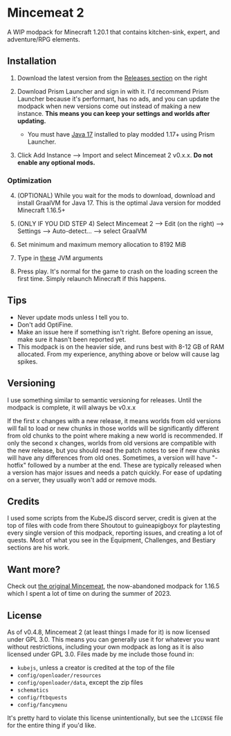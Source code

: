 # Mincemeat 2

A WIP modpack for Minecraft 1.20.1 that contains kitchen-sink, expert, and adventure/RPG elements.

## Installation

1. Download the latest version from the [Releases section](https://github.com/uthw/Mincemeat-2/releases/latest) on the right
2. Download Prism Launcher and sign in with it. I'd recommend Prism Launcher because it's performant, has no ads, and you can update the modpack when new versions come out instead of making a new instance. **This means you can keep your settings and worlds after updating.**

    - You must have [Java 17](https://www.oracle.com/java/technologies/downloads/#jdk17-windows) installed to play modded 1.17+ using Prism Launcher.

3. Click Add Instance --> Import and select Mincemeat 2 v0.x.x. **Do not enable any optional mods.**

### Optimization

4. (OPTIONAL) While you wait for the mods to download, download and install GraalVM for Java 17. This is the optimal Java version for modded Minecraft 1.16.5+
5. (ONLY IF YOU DID STEP 4) Select Mincemeat 2 --> Edit (on the right) --> Settings --> Auto-detect... --> select GraalVM
6. Set minimum and maximum memory allocation to 8192 MiB
7. Type in [these](https://gist.github.com/uthw/3648819b8acf988ed21260f62f83e05f) JVM arguments

8. Press play. It's normal for the game to crash on the loading screen the first time. Simply relaunch Minecraft if this happens.

## Tips

-   Never update mods unless I tell you to.
-   Don't add OptiFine.
-   Make an issue here if something isn't right. Before opening an issue, make sure it hasn't been reported yet.
-   This modpack is on the heavier side, and runs best with 8-12 GB of RAM allocated. From my experience, anything above or below will cause lag spikes.

## Versioning

I use something similar to semantic versioning for releases. Until the modpack is complete, it will always be v0.x.x

If the first x changes with a new release, it means worlds from old versions will fail to load or new chunks in those worlds will be significantly different from old chunks to the point where making a new world is recommended.
If only the second x changes, worlds from old versions are compatible with the new release, but you should read the patch notes to see if new chunks will have any differences from old ones.
Sometimes, a version will have "-hotfix" followed by a number at the end. These are typically released when a version has major issues and needs a patch quickly. For ease of updating on a server, they usually won't add or remove mods.

## Credits

I used some scripts from the KubeJS discord server, credit is given at the top of files with code from there
Shoutout to guineapigboyx for playtesting every single version of this modpack, reporting issues, and creating a lot of quests. Most of what you see in the Equipment, Challenges, and Bestiary sections are his work.

## Want more?

Check out [the original Mincemeat](https://github.com/uthw/mincemeat), the now-abandoned modpack for 1.16.5 which I spent a lot of time on during the summer of 2023.

## License

As of v0.4.8, Mincemeat 2 (at least things I made for it) is now licensed under GPL 3.0. This means you can generally use it for whatever you want without restrictions, including your own modpack as long as it is also licensed under GPL 3.0.
Files made by me include those found in:

-   `kubejs`, unless a creator is credited at the top of the file
-   `config/openloader/resources`
-   `config/openloader/data`, except the zip files
-   `schematics`
-   `config/ftbquests`
-   `config/fancymenu`

It's pretty hard to violate this license unintentionally, but see the `LICENSE` file for the entire thing if you'd like.
